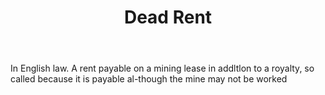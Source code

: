 ---
title: Dead Rent
letter: D
permalink: "/definitions/bld-dead-rent.html"
body: In English law. A rent payable on a mining lease in addltlon to a royalty, so
  called because it is payable al-though the mine may not be worked
published_at: '2018-07-07'
source: Black's Law Dictionary 2nd Ed (1910)
layout: post
---